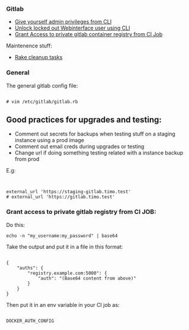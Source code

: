 ### Gitlab


* [Give yourself admin privileges from CLI](https://forum.gitlab.com/t/how-do-i-change-my-profile-to-admin/35888/2)
* [Unlock locked out Webinterface user using CLI](https://docs.gitlab.com/ee/security/unlock_user.html)
* [Grant Access to private gitlab container registry from CI Job](https://docs.gitlab.com/ee/ci/docker/using_docker_images.html#access-an-image-from-a-private-container-registry)




Maintenence stuff:

* [Rake cleanup tasks](https://docs.gitlab.com/ee/raketasks/cleanup.html)


### General


The general gitlab config file:

```

# vim /etc/gitlab/gitlab.rb

```

## Good practices for upgrades and testing:

* Comment out secrets for backups when testing stuff on a staging instance using a prod image
* Comment out email creds during upgrades or testing
* Change url if doing something testing related with a instance backup from prod 

E.g:

```


external_url 'https://staging-gitlab.timo.test'
# external_url 'https://gitlab.timo.test'
```

### Grant access to private gitlab registry from CI JOB:


Do this:

```
echo -n "my_username:my_password" | base64

```

Take the output and put it in a file in this format:

```

{
    "auths": {
        "registry.example.com:5000": {
            "auth": "(Base64 content from above)"
        }
    }
}

```

Then put it in an env variable in your CI job as:

```

DOCKER_AUTH_CONFIG

```


